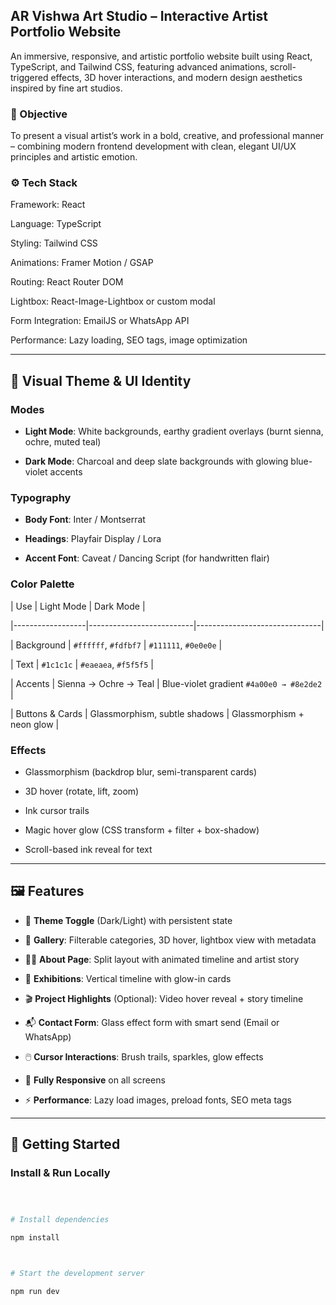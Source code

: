 ## AR Vishwa Art Studio – Interactive Artist Portfolio Website

An immersive, responsive, and artistic portfolio website built using React, TypeScript, and Tailwind CSS, featuring advanced animations, scroll-triggered effects, 3D hover interactions, and modern design aesthetics inspired by fine art studios.

### 🎯 Objective

To present a visual artist’s work in a bold, creative, and professional manner – combining modern frontend development with clean, elegant UI/UX principles and artistic emotion.

### ⚙️ Tech Stack

Framework: React

Language: TypeScript

Styling: Tailwind CSS

Animations: Framer Motion / GSAP

Routing: React Router DOM

Lightbox: React-Image-Lightbox or custom modal

Form Integration: EmailJS or WhatsApp API

Performance: Lazy loading, SEO tags, image optimization

---


## 🎨 Visual Theme & UI Identity


### Modes

- **Light Mode**: White backgrounds, earthy gradient overlays (burnt sienna, ochre, muted teal)

- **Dark Mode**: Charcoal and deep slate backgrounds with glowing blue-violet accents



### Typography

- **Body Font**: Inter / Montserrat

- **Headings**: Playfair Display / Lora

- **Accent Font**: Caveat / Dancing Script (for handwritten flair)



### Color Palette



| Use              | Light Mode              | Dark Mode                    |

|------------------|--------------------------|-------------------------------|

| Background       | `#ffffff`, `#fdfbf7`     | `#111111`, `#0e0e0e`          |

| Text             | `#1c1c1c`                | `#eaeaea`, `#f5f5f5`          |

| Accents          | Sienna → Ochre → Teal    | Blue-violet gradient `#4a00e0 → #8e2de2` |

| Buttons & Cards  | Glassmorphism, subtle shadows | Glassmorphism + neon glow  |



### Effects

- Glassmorphism (backdrop blur, semi-transparent cards)

- 3D hover (rotate, lift, zoom)

- Ink cursor trails

- Magic hover glow (CSS transform + filter + box-shadow)

- Scroll-based ink reveal for text



---



## 🖼️ Features



- 🔁 **Theme Toggle** (Dark/Light) with persistent state

- 🎨 **Gallery**: Filterable categories, 3D hover, lightbox view with metadata

- 🧑‍🎨 **About Page**: Split layout with animated timeline and artist story

- 📅 **Exhibitions**: Vertical timeline with glow-in cards

- 🎬 **Project Highlights** (Optional): Video hover reveal + story timeline

- 📬 **Contact Form**: Glass effect form with smart send (Email or WhatsApp)

- 🖱️ **Cursor Interactions**: Brush trails, sparkles, glow effects

- 📱 **Fully Responsive** on all screens

- ⚡ **Performance**: Lazy load images, preload fonts, SEO meta tags



---



## 🚀 Getting Started



### Install & Run Locally



```bash



# Install dependencies

npm install



# Start the development server

npm run dev
